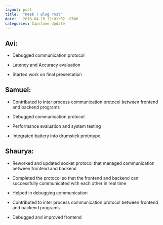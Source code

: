 ```yaml
---
layout: post
title:  "Week 7 Blog Post"
date:   2018-04-26 12:01:02 -0500
categories: Capstone Update
---
```

## Avi: ## 

* Debugged communication protocol

* Latency and Accuracy evaluation 

* Started work on final presentation



## Samuel: ## 

* Contributed to inter process communication protocol between frontend and backend programs

* Debugged communication protocol

* Performance evaluation and system testing

* Integrated battery into drumstick prototype


## Shaurya: ##

* Reworked and updated socket protocol that managed communication between frontend and backend

* Completed the protocol so that the frontend and backend can successfully communicated with each other in real time

* Helped in debugging communication

 
* Contributed to inter process communication protocol between frontend and backend programs

* Debugged and improved frontend 

